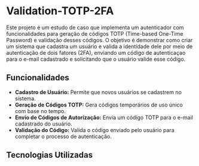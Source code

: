 # Validation-TOTP-2FA

Este projeto é um estudo de caso que implementa um autenticador com funcionalidades para geração de códigos TOTP (Time-based One-Time Password) e validação desses códigos. O objetivo é demonstrar como criar um sistema que cadastra um usuário e valida a identidade dele por meio de autenticação de dois fatores (2FA), enviando um código de autenticaçao para o e-mail cadastrado e solicitando que o usuário valide esse código.

## Funcionalidades

- **Cadastro de Usuário:** Permite que novos usuários se cadastrem no sistema.
- **Geração de Códigos TOTP:** Gera códigos temporários de uso único com base no tempo.
- **Envio de Códigos de Autorização:** Envia um código TOTP para o e-mail cadastrado do usuário.
- **Validação do Código:** Valida o código enviado pelo usuário para completar o processo de autenticação.

## Tecnologias Utilizadas

